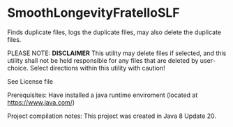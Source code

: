 SmoothLongevityFratelloSLF
==============================

Finds duplicate files, logs the duplicate files, may also delete the duplicate files.

PLEASE NOTE: __DISCLAIMER__ This utility may delete files if selected, and this utility shall not be held responsible for any files that are deleted by user-choice. Select directions within this utility with caution!

See License file

Prerequisites: Have installed a java runtime enviroment (located at https://www.java.com/)

Project compilation notes: This project was created in Java 8 Update 20.
